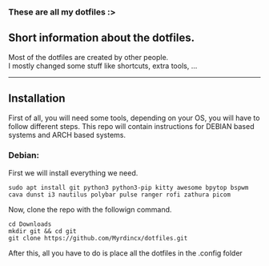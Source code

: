 ### These are all my dotfiles :>

## Short information about the dotfiles.

Most of the dotfiles are created by other people.\
I mostly changed some stuff like shortcuts, extra tools, ...

---

## Installation

First of all, you will need some tools, depending on your OS, you will have to follow different steps.
This repo will contain instructions for DEBIAN based systems and ARCH based systems.



### Debian:
First we will install everything we need.
```
sudo apt install git python3 python3-pip kitty awesome bpytop bspwm cava dunst i3 nautilus polybar pulse ranger rofi zathura picom
```
Now, clone the repo with the followign command.
```
cd Downloads
mkdir git && cd git
git clone https://github.com/Myrdincx/dotfiles.git
```
After this, all you have to do is place all the dotfiles in the .config folder


